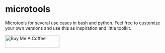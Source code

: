 # microtools
Microtools for several use cases in bash and python.
Feel free to customize your own versions and use this as inspiration and little toolkit.

<a href="https://www.buymeacoffee.com/bitline" target="_blank"><img src="https://cdn.buymeacoffee.com/buttons/default-orange.png" alt="Buy Me A Coffee" height="41" width="174"></a>
